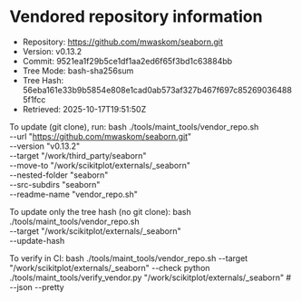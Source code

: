 Vendored repository information
===============================

- Repository: https://github.com/mwaskom/seaborn.git
- Version:    v0.13.2
- Commit:     9521ea1f29b5ce1df1aa2ed6f65f3bd1c63884bb
- Tree Mode:  bash-sha256sum
- Tree Hash:  56eba161e33b9b5854e808e1cad0ab573af327b467f697c852690364885f1fcc
- Retrieved:  2025-10-17T19:51:50Z

To update (git clone), run:
  bash ./tools/maint_tools/vendor_repo.sh \
    --url "https://github.com/mwaskom/seaborn.git" \
    --version "v0.13.2" \
    --target "/work/third_party/seaborn" \
    --move-to "/work/scikitplot/externals/_seaborn" \
    --nested-folder "seaborn" \
    --src-subdirs "seaborn" \
    --readme-name "vendor_repo.sh"

To update only the tree hash (no git clone):
  bash ./tools/maint_tools/vendor_repo.sh \
    --target "/work/scikitplot/externals/_seaborn" \
    --update-hash

To verify in CI:
  bash ./tools/maint_tools/vendor_repo.sh --target "/work/scikitplot/externals/_seaborn" --check
  python ./tools/maint_tools/verify_vendor.py "/work/scikitplot/externals/_seaborn"  # --json --pretty
